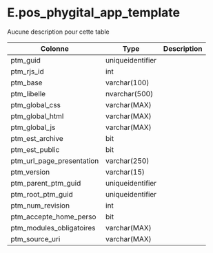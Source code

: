 # E.pos_phygital_app_template

Aucune description pour cette table

Colonne|Type|Description
---|---|---
ptm_guid|uniqueidentifier|
ptm_rjs_id|int|
ptm_base|varchar(100)|
ptm_libelle|nvarchar(500)|
ptm_global_css|varchar(MAX)|
ptm_global_html|varchar(MAX)|
ptm_global_js|varchar(MAX)|
ptm_est_archive|bit|
ptm_est_public|bit|
ptm_url_page_presentation|varchar(250)|
ptm_version|varchar(15)|
ptm_parent_ptm_guid|uniqueidentifier|
ptm_root_ptm_guid|uniqueidentifier|
ptm_num_revision|int|
ptm_accepte_home_perso|bit|
ptm_modules_obligatoires|varchar(MAX)|
ptm_source_uri|varchar(MAX)|
